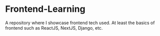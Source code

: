 # Frontend-Learning
A repository where I showcase frontend tech used. At least the basics of frontend such as ReactJS, NextJS, Django, etc.
